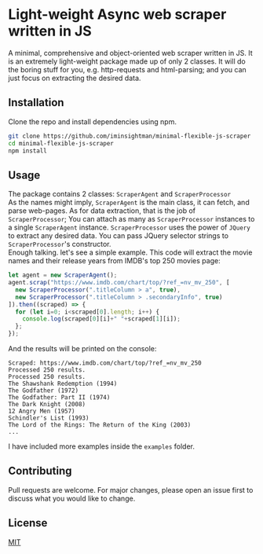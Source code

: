 # Light-weight Async web scraper written in JS
A minimal, comprehensive and object-oriented web scraper written in JS.
It is an extremely light-weight package made up of only 2 classes. It will do the boring stuff for you, e.g. http-requests and html-parsing; and you can just focus on extracting the desired data.
## Installation

Clone the repo and install dependencies using npm.

```bash
git clone https://github.com/iminsightman/minimal-flexible-js-scraper
cd minimal-flexible-js-scraper
npm install
```


## Usage
The package contains 2 classes: `ScraperAgent` and `ScraperProcessor`<br>
As the names might imply, `ScraperAgent` is the main class, it can fetch, and parse web-pages. As for data extraction, that is the job of `ScraperProcessor`; You can attach as many as `ScraperProcessor` instances to a single `ScraperAgent` instance. `ScraperProcessor` uses the power of `JQuery` to extract any desired data. You can pass JQuery selector strings to `ScraperProcessor`'s constructor.
<br>
Enough talking. let's see a simple example. This code will extract the movie names and their release years from IMDB's top 250 movies page:
<br>
```js
let agent = new ScraperAgent();
agent.scrap("https://www.imdb.com/chart/top/?ref_=nv_mv_250", [
  new ScraperProcessor(".titleColumn > a", true),
  new ScraperProcessor(".titleColumn > .secondaryInfo", true)
]).then((scraped) => {
  for (let i=0; i<scraped[0].length; i++) {
    console.log(scraped[0][i]+" "+scraped[1][i]);
  };
});
```
And the results will be printed on the console:
```
Scraped: https://www.imdb.com/chart/top/?ref_=nv_mv_250
Processed 250 results.
Processed 250 results.
The Shawshank Redemption (1994)
The Godfather (1972)
The Godfather: Part II (1974)
The Dark Knight (2008)
12 Angry Men (1957)
Schindler's List (1993)
The Lord of the Rings: The Return of the King (2003)
...
```
I have included more examples inside the `examples` folder.
## Contributing
Pull requests are welcome. For major changes, please open an issue first to discuss what you would like to change.

## License
[MIT](https://choosealicense.com/licenses/mit/)
